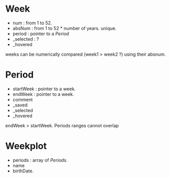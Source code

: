 # Week

- num : from 1 to 52.
- absNum : from 1 to 52 * number of years. unique.
- period : pointer to a _Period_
- _selected : ?
- _hovered

weeks can be numerically compared (week1 > week2 ?) using their absnum.


# Period

- startWeek : pointer to a week.
- endWeek : pointer to a week.
- comment
- _saved
- _selected
- _hovered

endWeek > startWeek.
Periods ranges cannot overlap

# Weekplot

- periods : array of _Periods_.
- name
- birthDate.